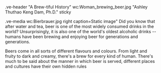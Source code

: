 .ve-header "A Brew-tiful History" wc:Woman_brewing_beer.jpg "Ashley Thuthao Keng Dam, Ph.D." sticky

.ve-media wc:Bierbrauer.jpg right caption=Static image"
Did you know that after water and tea, beer is one of the most widely consumed drinks in the world?
Unsurprisingly, it is also one of the world's oldest alcoholic drinks -- humans have been brewing and enjoying beer for generations and generations. 

Beers come in all sorts of different flavours and colours. From light and fruity to dark and creamy, there's a brew for every kind of human. There's much to be said about the manner in which beer is served, different places and cultures have their own hidden rules 
